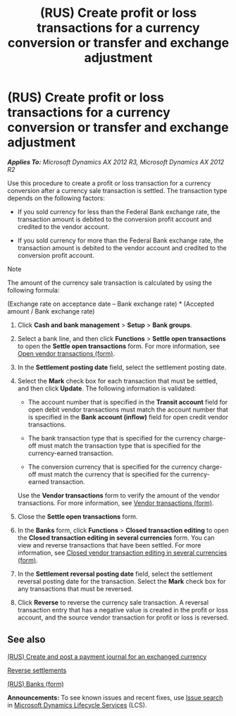 ﻿---
title: (RUS) Create profit or loss transactions for a currency conversion or transfer and exchange adjustment
TOCTitle: (RUS) Create profit or loss transactions for a currency conversion or transfer and exchange adjustment
ms:assetid: 9a302a8e-29c6-49f0-bb32-bfc1b078e839
ms:mtpsurl: https://technet.microsoft.com/en-us/library/JJ923565(v=AX.60)
ms:contentKeyID: 52075412
ms.date: 04/18/2014
mtps_version: v=AX.60
---

# (RUS) Create profit or loss transactions for a currency conversion or transfer and exchange adjustment 


_**Applies To:** Microsoft Dynamics AX 2012 R3, Microsoft Dynamics AX 2012 R2_

Use this procedure to create a profit or loss transaction for a currency conversion after a currency sale transaction is settled. The transaction type depends on the following factors:

  - If you sold currency for less than the Federal Bank exchange rate, the transaction amount is debited to the conversion profit account and credited to the vendor account.

  - If you sold currency for more than the Federal Bank exchange rate, the transaction amount is debited to the vendor account and credited to the conversion profit account.


> [!NOTE]
> <P>The amount of the currency sale transaction is calculated by using the following formula:</P>
> <P>(Exchange rate on acceptance date – Bank exchange rate) * (Accepted amount / Bank exchange rate)</P>



1.  Click **Cash and bank management** \> **Setup** \> **Bank groups**.

2.  Select a bank line, and then click **Functions** \> **Settle open transactions** to open the **Settle open transactions** form. For more information, see [Open vendor transactions (form)](https://technet.microsoft.com/en-us/library/aa551813\(v=ax.60\)).

3.  In the **Settlement posting date** field, select the settlement posting date.

4.  Select the **Mark** check box for each transaction that must be settled, and then click **Update**. The following information is validated:
    
      - The account number that is specified in the **Transit account** field for open debit vendor transactions must match the account number that is specified in the **Bank account (inflow)** field for open credit vendor transactions.
    
      - The bank transaction type that is specified for the currency charge-off must match the transaction type that is specified for the currency-earned transaction.
    
      - The conversion currency that is specified for the currency charge-off must match the currency that is specified for the currency-earned transaction.
    
    Use the **Vendor transactions** form to verify the amount of the vendor transactions. For more information, see [Vendor transactions (form)](https://technet.microsoft.com/en-us/library/aa572427\(v=ax.60\)).

5.  Close the **Settle open transactions** form.

6.  In the **Banks** form, click **Functions** \> **Closed transaction editing** to open the **Closed transaction editing in several currencies** form. You can view and reverse transactions that have been settled. For more information, see [Closed vendor transaction editing in several currencies (form)](https://technet.microsoft.com/en-us/library/aa556371\(v=ax.60\)).

7.  In the **Settlement reversal posting date** field, select the settlement reversal posting date for the transaction. Select the **Mark** check box for any transactions that must be reversed.

8.  Click **Reverse** to reverse the currency sale transaction. A reversal transaction entry that has a negative value is created in the profit or loss account, and the source vendor transaction for profit or loss is reversed.

## See also

[(RUS) Create and post a payment journal for an exchanged currency](rus-create-and-post-a-payment-journal-for-an-exchanged-currency.md)

[Reverse settlements](reverse-settlements.md)

[(RUS) Banks (form)](https://technet.microsoft.com/en-us/library/jj856183\(v=ax.60\))

  
**Announcements:** To see known issues and recent fixes, use [Issue search](http://go.microsoft.com/fwlink/?linkid=389258) in [Microsoft Dynamics Lifecycle Services](http://go.microsoft.com/fwlink/?linkid=306505) (LCS).

